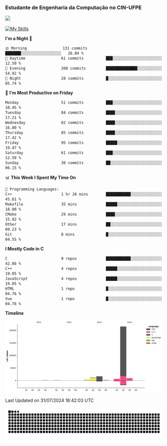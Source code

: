 
### Estudante de Engenharia da Computação no CIN-UFPE
<div>
      <!--<img width=400 src="https://github-readme-stats.vercel.app/api?username=Zed201&show_icons=true&theme=tokyonight" /-->
      <img width=400 src='https://leetcode.card.workers.dev/Zed201?theme=nord&font=baloo&extension=null' />
</div>


[![My Skills](https://skillicons.dev/icons?i=c,cpp,py,java,neovim&theme=dark)](https://skillicons.dev)

<!--START_SECTION:waka-->
**I'm a Night 🦉** 

```text
🌞 Morning                131 commits         ███████░░░░░░░░░░░░░░░░░░   26.84 % 
🌆 Daytime                61 commits          ███░░░░░░░░░░░░░░░░░░░░░░   12.50 % 
🌃 Evening                268 commits         ██████████████░░░░░░░░░░░   54.92 % 
🌙 Night                  28 commits          █░░░░░░░░░░░░░░░░░░░░░░░░   05.74 % 
```
📅 **I'm Most Productive on Friday** 

```text
Monday                   51 commits          ███░░░░░░░░░░░░░░░░░░░░░░   10.45 % 
Tuesday                  84 commits          ████░░░░░░░░░░░░░░░░░░░░░   17.21 % 
Wednesday                82 commits          ████░░░░░░░░░░░░░░░░░░░░░   16.80 % 
Thursday                 85 commits          ████░░░░░░░░░░░░░░░░░░░░░   17.42 % 
Friday                   95 commits          █████░░░░░░░░░░░░░░░░░░░░   19.47 % 
Saturday                 61 commits          ███░░░░░░░░░░░░░░░░░░░░░░   12.50 % 
Sunday                   30 commits          ██░░░░░░░░░░░░░░░░░░░░░░░   06.15 % 
```


📊 **This Week I Spent My Time On** 

```text
💬 Programming Languages: 
C++                      1 hr 26 mins        ███████████░░░░░░░░░░░░░░   45.81 % 
Makefile                 35 mins             █████░░░░░░░░░░░░░░░░░░░░   18.80 % 
CMake                    29 mins             ████░░░░░░░░░░░░░░░░░░░░░   15.92 % 
Other                    17 mins             ██░░░░░░░░░░░░░░░░░░░░░░░   09.23 % 
Git                      8 mins              █░░░░░░░░░░░░░░░░░░░░░░░░   04.55 % 
```

**I Mostly Code in C** 

```text
C                        9 repos             ███████████░░░░░░░░░░░░░░   42.86 % 
C++                      4 repos             █████░░░░░░░░░░░░░░░░░░░░   19.05 % 
JavaScript               4 repos             █████░░░░░░░░░░░░░░░░░░░░   19.05 % 
HTML                     1 repo              █░░░░░░░░░░░░░░░░░░░░░░░░   04.76 % 
Vue                      1 repo              █░░░░░░░░░░░░░░░░░░░░░░░░   04.76 % 
```



**Timeline**

![Lines of Code chart](https://raw.githubusercontent.com/Zed201/Zed201/master/assets/bar_graph.png)


 Last Updated on 31/07/2024 18:42:03 UTC
<!--END_SECTION:waka-->

<picture>
  <source media="(prefers-color-scheme: dark)" srcset="https://github.com/Zed201/Zed201/blob/output/github-contribution-grid-snake-dark.svg" />
  <img alt="github-snake" src="https://github.com/Zed201/Zed201/blob/output/github-contribution-grid-snake-dark.svg" />
</picture>
